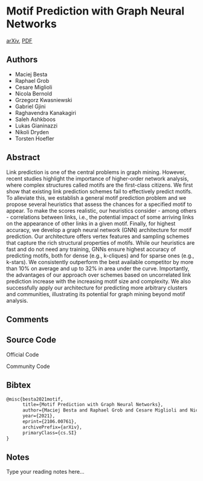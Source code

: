 
# Motif Prediction with Graph Neural Networks

[arXiv](https://arxiv.org/abs/2106.0761), [PDF](https://arxiv.org/pdf/2106.0761.pdf)

## Authors

- Maciej Besta
- Raphael Grob
- Cesare Miglioli
- Nicola Bernold
- Grzegorz Kwasniewski
- Gabriel Gjini
- Raghavendra Kanakagiri
- Saleh Ashkboos
- Lukas Gianinazzi
- Nikoli Dryden
- Torsten Hoefler

## Abstract

Link prediction is one of the central problems in graph mining. However, recent studies highlight the importance of higher-order network analysis, where complex structures called motifs are the first-class citizens. We first show that existing link prediction schemes fail to effectively predict motifs. To alleviate this, we establish a general motif prediction problem and we propose several heuristics that assess the chances for a specified motif to appear. To make the scores realistic, our heuristics consider - among others - correlations between links, i.e., the potential impact of some arriving links on the appearance of other links in a given motif. Finally, for highest accuracy, we develop a graph neural network (GNN) architecture for motif prediction. Our architecture offers vertex features and sampling schemes that capture the rich structural properties of motifs. While our heuristics are fast and do not need any training, GNNs ensure highest accuracy of predicting motifs, both for dense (e.g., k-cliques) and for sparse ones (e.g., k-stars). We consistently outperform the best available competitor by more than 10% on average and up to 32% in area under the curve. Importantly, the advantages of our approach over schemes based on uncorrelated link prediction increase with the increasing motif size and complexity. We also successfully apply our architecture for predicting more arbitrary clusters and communities, illustrating its potential for graph mining beyond motif analysis.

## Comments



## Source Code

Official Code



Community Code



## Bibtex

```tex
@misc{besta2021motif,
      title={Motif Prediction with Graph Neural Networks}, 
      author={Maciej Besta and Raphael Grob and Cesare Miglioli and Nicola Bernold and Grzegorz Kwasniewski and Gabriel Gjini and Raghavendra Kanakagiri and Saleh Ashkboos and Lukas Gianinazzi and Nikoli Dryden and Torsten Hoefler},
      year={2021},
      eprint={2106.00761},
      archivePrefix={arXiv},
      primaryClass={cs.SI}
}
```

## Notes

Type your reading notes here...

